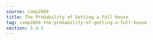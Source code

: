 ```yaml
---
course: comp2804
title: The Probability of Getting a Full House
tag: comp2804-the-probability-of-getting-a-full-house
section: 5.4.1
---
```

